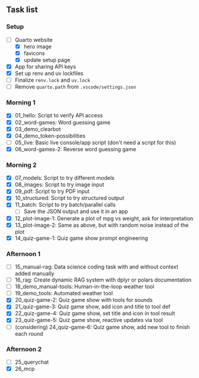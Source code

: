 ## Task list

### Setup

- [ ] Quarto website
  - [x] hero image
  - [x] favicons
  - [x] update setup page
- [x] App for sharing API keys
- [x] Set up renv and uv lockfiles
- [ ] Finalize `renv.lock` and `uv.lock`
- [ ] Remove `quarto.path` from `.vscode/settings.json`

### Morning 1

- [x] 01_hello: Script to verify API access
- [x] 02_word-games: Word guessing game
- [x] 03_demo_clearbot
- [x] 04_demo_token-possibilities
- [ ] 05_live: Basic live console/app script (don't need a script for this)
- [x] 06_word-games-2: Reverse word guessing game

### Morning 2

- [x] 07_models: Script to try different models
- [x] 08_images: Script to try image input
- [x] 09_pdf: Script to try PDF input
- [x] 10_structured: Script to try structured output
- [x] 11_batch: Script to try batch/parallel calls
  - [ ] Save the JSON output and use it in an app
- [x] 12_plot-image-1: Generate a plot of mpg vs weight, ask for interpretation
- [x] 13_plot-image-2: Same as above, but with random noise instead of the plot
- [x] 14_quiz-game-1: Quiz game show prompt engineering

### Afternoon 1

- [ ] 15_manual-rag: Data science coding task with and without context added manually
- [ ] 16_rag: Create dynamic RAG system with dplyr or polars documentation
- [ ] 18_demo_manual-tools: Human-in-the-loop weather tool
- [ ] 19_demo_tools: Automated weather tool
- [x] 20_quiz-game-2: Quiz game show with tools for sounds
- [x] 21_quiz-game-3: Quiz game show, add icon and title to tool def
- [x] 22_quiz-game-4: Quiz game show, set title and icon in tool result
- [x] 23_quiz-game-5: Quiz game show, reactive updates via tool
- [ ] (considering) 24_quiz-game-6: Quiz game show, add new tool to finish each round

### Afternoon 2

- [ ] 25_querychat
- [x] 26_mcp
